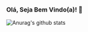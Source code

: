 ### Olá, Seja Bem Vindo(a)! 👋

![Anurag's github stats](https://github-readme-stats.vercel.app/api/top-langs/?username=maiyuri&layout=compact&theme=synthwave)
<!--
**maiyuri/maiyuri** is a ✨ _special_ ✨ repository because its `README.md` (this file) appears on your GitHub profile.

Here are some ideas to get you started:

- 🔭 I’m currently working on ...
- 🌱 I’m currently learning ...
- 👯 I’m looking to collaborate on ...
- 🤔 I’m looking for help with ...
- 💬 Ask me about ...
- 📫 How to reach me: ...
- 😄 Pronouns: ...
- ⚡ Fun fact: ...
-->
